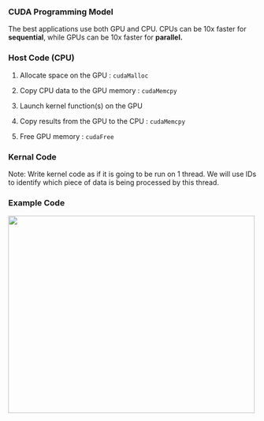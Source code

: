 ### CUDA Programming Model

The best applications use both GPU and CPU. CPUs can be 10x faster for **sequential**, while GPUs can be 10x faster for **parallel.**

### Host Code (CPU)

1. Allocate space on the GPU : `cudaMalloc`

2. Copy CPU data to the GPU memory : `cudaMemcpy`

3. Launch kernel function(s) on the GPU 

4. Copy results from the GPU to the CPU : `cudaMemcpy`

5. Free GPU memory : `cudaFree`

### Kernal Code
Note: Write kernel code as if it is going to be run on 1 thread. We will use IDs to identify which piece of data is being processed by this thread.

### Example Code

<img src="https://github.com/bcmclean/parallelprogramming/blob/main/CUDA/Screen%20Shot%202021-03-03%20at%203.34.24%20pm.png" width="500" height="400">
